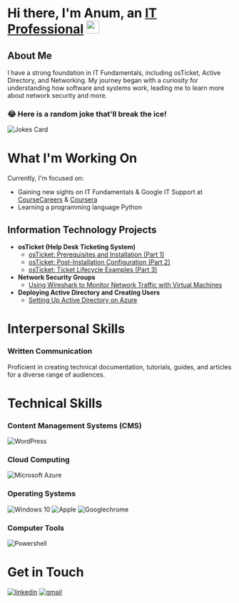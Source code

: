 # Hi there, I'm Anum, an <a href="https://linkedin.com/in/anumkhanit">IT Professional</a> <img src="https://media.giphy.com/media/hvRJCLFzcasrR4ia7z/giphy.gif" width="29px" height="29px">

## About Me

I have a strong foundation in IT Fundamentals, including osTicket, Active Directory, and Networking. My journey began with a curiosity for understanding how software and systems work, leading me to learn more about network security and more.

### 😂 Here is a random joke that'll break the ice!
![Jokes Card](https://readme-jokes.vercel.app/api?hideBorder&theme=solidBlue&qColor=%23944bcc&aColor=%23bbdb51)

# What I'm Working On

Currently, I'm focused on:

- Gaining new sights on IT Fundamentals & Google IT Support at <a href="https://coursecareers.com">CourseCareers</a> & <a href="https://coursera.com">Coursera</a>
- Learning a programming language Python

## Information Technology Projects

- <b>osTicket (Help Desk Ticketing System)</b>
  - [osTicket: Prerequisites and Installation (Part 1)](https://github.com/anumkhanit/osticket-prereqs)
  - [osTicket: Post-Installation Configuration (Part 2)](https://github.com/anumkhanit/post-install-config)
  - [osTicket: Ticket Lifecycle Examples (Part 3)](https://github.com/anumkhanit/ticket-lifecycle)
- <b>Network Security Groups</b>
  - [Using Wireshark to Monitor Network Traffic with Virtual Machines](https://github.com/anumkhanit/azure-network-protocols)
- <b>Deploying Active Directory and Creating Users</b>
  - [Setting Up Active Directory on Azure](https://github.com/anumkhanit/active-direct)

# Interpersonal Skills

### Written Communication
Proficient in creating technical documentation, tutorials, guides, and articles for a diverse range of audiences.

# Technical Skills

### Content Management Systems (CMS)
![WordPress](https://img.shields.io/badge/wordpress-21759B?style=for-the-badge&logo=WordPress&logoColor=white)

### Cloud Computing
![Microsoft Azure](https://img.shields.io/badge/microsoft_azure-0078D4?style=for-the-badge&logo=MicrosoftAzure&logoColor=white)

### Operating Systems

![Windows 10](https://img.shields.io/badge/windows_10-0078D6?style=for-the-badge&logo=Windows10&logoColor=white)
![Apple](https://img.shields.io/badge/MacOs-000000?style=for-the-badge&logo=Apple&logoColor=white)
![Googlechrome](https://img.shields.io/badge/ChromeOs-4285F4?style=for-the-badge&logo=GoogleChrome&logoColor=white)

### Computer Tools

![Powershell](https://img.shields.io/badge/powershell-5391FE?style=for-the-badge&logo=PowerShell&logoColor=white)

# Get in Touch

[![linkedin](https://img.shields.io/badge/Linked_In-0077B5?style=for-the-badge&logo=LinkedIn&logoColor=white)](https://linkedin.com/in/anumkhanit)
[![gmail](https://img.shields.io/badge/Gmail-D14836?style=for-the-badge&logo=Gmail&logoColor=white)](mailto:anumkit@gmail.com)
